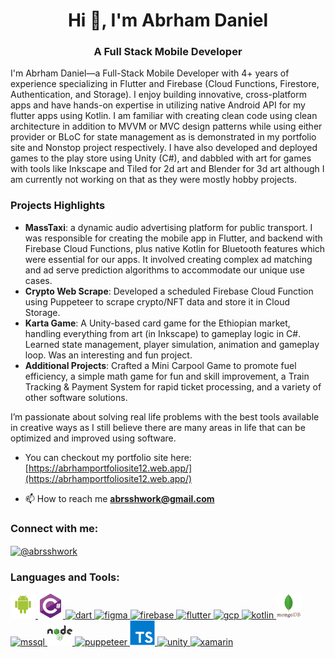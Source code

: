 <h1 align="center">Hi 👋, I'm Abrham Daniel</h1>
<h3 align="center">A Full Stack Mobile Developer</h3>
I'm Abrham Daniel—a Full-Stack Mobile Developer with 4+ years of experience specializing in Flutter and Firebase (Cloud Functions, Firestore, Authentication, and Storage). I enjoy building innovative, cross-platform apps and have hands-on expertise in utilizing native Android API for my flutter apps using Kotlin. I am familiar with creating clean code using clean architecture in addition to MVVM or MVC design patterns while using either provider or BLoC for state management as is demonstrated in my portfolio site and Nonstop project respectively. I have also developed and deployed games to the play store using Unity (C#), and dabbled with art for games with tools like Inkscape and Tiled for 2d art and Blender for 3d art although I am currently not working on that as they were mostly hobby projects.

### Projects Highlights

- **MassTaxi**: a dynamic audio advertising platform for public transport. I was responsible for creating the mobile app in Flutter, and backend with Firebase Cloud Functions, plus native Kotlin for Bluetooth features which were essential for our apps. It involved creating complex ad matching and ad serve prediction algorithms to accommodate our unique use cases.
- **Crypto Web Scrape**: Developed a scheduled Firebase Cloud Function using Puppeteer to scrape crypto/NFT data and store it in Cloud Storage.
- **Karta Game**: A Unity-based card game for the Ethiopian market, handling everything from art (in Inkscape) to gameplay logic in C#. Learned state management, player simulation, animation and gameplay loop. Was an interesting and fun project.
- **Additional Projects**: Crafted a Mini Carpool Game to promote fuel efficiency, a simple math game for fun and skill improvement, a Train Tracking & Payment System for rapid ticket processing, and a variety of other software solutions.

I’m passionate about solving real life problems with the best tools available in creative ways as I still believe there are many areas in life that can be optimized and improved using software.

- You can checkout my portfolio site here: [https://abrhamportfoliosite12.web.app/](https://abrhamportfoliosite12.web.app/)

- 📫 How to reach me **abrsshwork@gmail.com**

<h3 align="left">Connect with me:</h3>
<p align="left">
<a href="https://www.hackerrank.com/@abrsshwork" target="blank"><img align="center" src="https://raw.githubusercontent.com/rahuldkjain/github-profile-readme-generator/master/src/images/icons/Social/hackerrank.svg" alt="@abrsshwork" height="30" width="40" /></a>
</p>

<h3 align="left">Languages and Tools:</h3>
<p align="left"> <a href="https://developer.android.com" target="_blank" rel="noreferrer"> <img src="https://raw.githubusercontent.com/devicons/devicon/master/icons/android/android-original-wordmark.svg" alt="android" width="40" height="40"/> </a> <a href="https://www.w3schools.com/cs/" target="_blank" rel="noreferrer"> <img src="https://raw.githubusercontent.com/devicons/devicon/master/icons/csharp/csharp-original.svg" alt="csharp" width="40" height="40"/> </a> <a href="https://dart.dev" target="_blank" rel="noreferrer"> <img src="https://www.vectorlogo.zone/logos/dartlang/dartlang-icon.svg" alt="dart" width="40" height="40"/> </a> <a href="https://www.figma.com/" target="_blank" rel="noreferrer"> <img src="https://www.vectorlogo.zone/logos/figma/figma-icon.svg" alt="figma" width="40" height="40"/> </a> <a href="https://firebase.google.com/" target="_blank" rel="noreferrer"> <img src="https://www.vectorlogo.zone/logos/firebase/firebase-icon.svg" alt="firebase" width="40" height="40"/> </a> <a href="https://flutter.dev" target="_blank" rel="noreferrer"> <img src="https://www.vectorlogo.zone/logos/flutterio/flutterio-icon.svg" alt="flutter" width="40" height="40"/> </a> <a href="https://cloud.google.com" target="_blank" rel="noreferrer"> <img src="https://www.vectorlogo.zone/logos/google_cloud/google_cloud-icon.svg" alt="gcp" width="40" height="40"/> </a> <a href="https://kotlinlang.org" target="_blank" rel="noreferrer"> <img src="https://www.vectorlogo.zone/logos/kotlinlang/kotlinlang-icon.svg" alt="kotlin" width="40" height="40"/> </a> <a href="https://www.mongodb.com/" target="_blank" rel="noreferrer"> <img src="https://raw.githubusercontent.com/devicons/devicon/master/icons/mongodb/mongodb-original-wordmark.svg" alt="mongodb" width="40" height="40"/> </a> <a href="https://www.microsoft.com/en-us/sql-server" target="_blank" rel="noreferrer"> <img src="https://www.svgrepo.com/show/303229/microsoft-sql-server-logo.svg" alt="mssql" width="40" height="40"/> </a> <a href="https://nodejs.org" target="_blank" rel="noreferrer"> <img src="https://raw.githubusercontent.com/devicons/devicon/master/icons/nodejs/nodejs-original-wordmark.svg" alt="nodejs" width="40" height="40"/> </a> <a href="https://github.com/puppeteer/puppeteer" target="_blank" rel="noreferrer"> <img src="https://www.vectorlogo.zone/logos/pptrdev/pptrdev-official.svg" alt="puppeteer" width="40" height="40"/> </a> <a href="https://www.typescriptlang.org/" target="_blank" rel="noreferrer"> <img src="https://raw.githubusercontent.com/devicons/devicon/master/icons/typescript/typescript-original.svg" alt="typescript" width="40" height="40"/> </a> <a href="https://unity.com/" target="_blank" rel="noreferrer"> <img src="https://www.vectorlogo.zone/logos/unity3d/unity3d-icon.svg" alt="unity" width="40" height="40"/> </a> <a href="https://dotnet.microsoft.com/apps/xamarin" target="_blank" rel="noreferrer"> <img src="https://raw.githubusercontent.com/detain/svg-logos/780f25886640cef088af994181646db2f6b1a3f8/svg/xamarin.svg" alt="xamarin" width="40" height="40"/> </a> </p>
